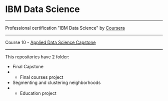 # IBM Data Science
***
Professional certification "IBM Data Science" by [Coursera](https://www.coursera.org/professional-certificates/ibm-data-science)
***
Course 10 - [Applied Data Science Capstone](https://www.coursera.org/learn/applied-data-science-capstone)
***
This repositories have 2 folder:
- Final Capstone
- - Final courses project
- Segmenting and clustering neighborhoods
- - Education project
